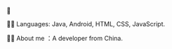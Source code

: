   
 👋

👨‍💻 Languages: Java, Android, HTML, CSS, JavaScript.

👨‍🎓 About me ：A developer from China.

